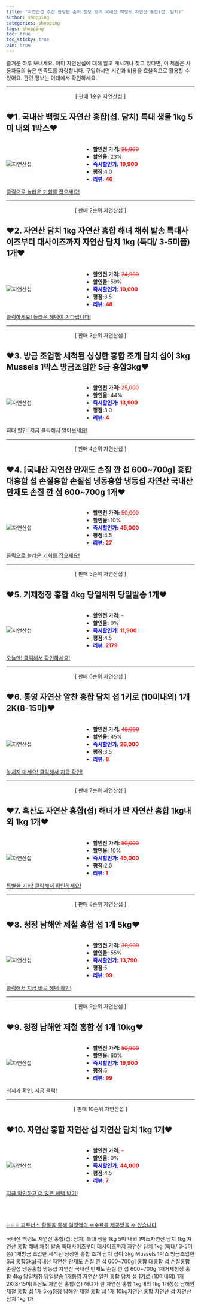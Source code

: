 ```yaml
---
title: "자연산섭 추천 한정판 순위 정보 보기 국내산 백령도 자연산 홍합(섭. 담치)"
author: shopping
categories: shopping
tags: shopping
toc: true
toc_sticky: true
pin: true
---
```

즐거운 하루 보내세요. 이미 자연산섭에 대해 알고 계시거나 찾고 있다면, 이 제품은 사용자들의 높은 만족도를 자랑합니다. 구입하시면 시간과 비용을 효율적으로 활용할 수 있어요. 관련 정보는 아래에서 확인하세요.

---
<p class="toplist" style="margin: 0 auto; display: block; width: fit-content;">[ 판매 1순위 자연산섭 ]</p>

<h2><strong>❤️1. 국내산 백령도 자연산 홍합(섭. 담치) 특대 생물 1kg 5미 내외 1박스❤️</strong></h2>

<div style="display: flex; align-items: center;">
    <div style="flex: 0.4;">
        <img src="https://thumbnail6.coupangcdn.com/thumbnails/remote/230x230ex/image/vendor_inventory/9095/9d5560070e92c7c78d2bb624bef359bcd525bccde028366545033a9429a9.jpg" alt="자연산섭" style="max-width: 100%;">
    </div>
    <div style="flex: 0.6; margin-left: 10px;">
        <ul>
            <li><strong>할인전 가격:</strong> <del style="color: red;">25,900</del></li>
            <li><strong>할인율:</strong> 23%</li>
            <li><span style='color:blue'><strong>즉시할인가:</strong></span> <span style='color:red'><strong>19,900</strong></span></li>
            <li><strong>평점:</strong>4.0</li>
            <li><span style='color:blue'><strong>리뷰:</strong></span> <span style='color:red'><strong>46</strong></span></li>
        </ul>
    </div>
</div>
<div class="center">
    <a href="https://selin100587.github.io?lptag=AF9450613&subid=githubio&pageKey=6882936167&traceid=V0-153&itemId=16499857257&vendorItemId=83687479004" class="myButton">
        클릭으로 놀라운 기회를 잡으세요!
    </a>
</div>


---
<p class="toplist" style="margin: 0 auto; display: block; width: fit-content;">[ 판매 2순위 자연산섭 ]</p>

<h2><strong>❤️2. 자연산 담치 1kg 자연산 홍합 해녀 채취 발송 특대사이즈부터 대사이즈까지 자연산 담치 1kg (특대/ 3-5미쯤) 1개❤️</strong></h2>

<div style="display: flex; align-items: center;">
    <div style="flex: 0.4;">
        <img src="https://thumbnail6.coupangcdn.com/thumbnails/remote/230x230ex/image/vendor_inventory/aaa3/84a0c0e8371d7c3ffc4289e934b0ddb0c37547ae6eeb871a54eaea7b4b41.png" alt="자연산섭" style="max-width: 100%;">
    </div>
    <div style="flex: 0.6; margin-left: 10px;">
        <ul>
            <li><strong>할인전 가격:</strong> <del style="color: red;">24,900</del></li>
            <li><strong>할인율:</strong> 59%</li>
            <li><span style='color:blue'><strong>즉시할인가:</strong></span> <span style='color:red'><strong>10,000</strong></span></li>
            <li><strong>평점:</strong>3.5</li>
            <li><span style='color:blue'><strong>리뷰:</strong></span> <span style='color:red'><strong>48</strong></span></li>
        </ul>
    </div>
</div>
<div class="center">
    <a href="https://selin100587.github.io?lptag=AF9450613&subid=githubio&pageKey=7522817970&traceid=V0-153&itemId=19734243096&vendorItemId=83529631623" class="myButton">
        클릭하세요! 놀라운 혜택이 기다립니다!
    </a>
</div>


---
<p class="toplist" style="margin: 0 auto; display: block; width: fit-content;">[ 판매 3순위 자연산섭 ]</p>

<h2><strong>❤️3. 방금 조업한 세척된 싱싱한 홍합 조개 담치 섭이 3kg Mussels 1박스 방금조업한 S급 홍합3kg❤️</strong></h2>

<div style="display: flex; align-items: center;">
    <div style="flex: 0.4;">
        <img src="https://thumbnail8.coupangcdn.com/thumbnails/remote/230x230ex/image/vendor_inventory/2cad/87a5918f85eec3f8b416e38c3a2de5f27fe980d537e541362db38dc526da.png" alt="자연산섭" style="max-width: 100%;">
    </div>
    <div style="flex: 0.6; margin-left: 10px;">
        <ul>
            <li><strong>할인전 가격:</strong> <del style="color: red;">25,000</del></li>
            <li><strong>할인율:</strong> 44%</li>
            <li><span style='color:blue'><strong>즉시할인가:</strong></span> <span style='color:red'><strong>13,900</strong></span></li>
            <li><strong>평점:</strong>3.0</li>
            <li><span style='color:blue'><strong>리뷰:</strong></span> <span style='color:red'><strong>4</strong></span></li>
        </ul>
    </div>
</div>
<div class="center">
    <a href="https://selin100587.github.io?lptag=AF9450613&subid=githubio&pageKey=7892822933&traceid=V0-153&itemId=21613157823&vendorItemId=88664285656" class="myButton">
        최대 할인! 지금 클릭해서 알아보세요!
    </a>
</div>


---
<p class="toplist" style="margin: 0 auto; display: block; width: fit-content;">[ 판매 4순위 자연산섭 ]</p>

<h2><strong>❤️4. [국내산 자연산 만재도 손질 깐 섭 600~700g] 홍합 대홍합 섭 손질홍합 손질섭 냉동홍합 냉동섭 자연산 국내산 만재도 손질 깐 섭 600~700g 1개❤️</strong></h2>

<div style="display: flex; align-items: center;">
    <div style="flex: 0.4;">
        <img src="https://thumbnail6.coupangcdn.com/thumbnails/remote/230x230ex/image/vendor_inventory/c2b5/ee96c3b2d8a23f23da6bc873907805b8c8f492514a68740e5316bb6ecb44.jpg" alt="자연산섭" style="max-width: 100%;">
    </div>
    <div style="flex: 0.6; margin-left: 10px;">
        <ul>
            <li><strong>할인전 가격:</strong> <del style="color: red;">50,000</del></li>
            <li><strong>할인율:</strong> 10%</li>
            <li><span style='color:blue'><strong>즉시할인가:</strong></span> <span style='color:red'><strong>45,000</strong></span></li>
            <li><strong>평점:</strong>4.5</li>
            <li><span style='color:blue'><strong>리뷰:</strong></span> <span style='color:red'><strong>27</strong></span></li>
        </ul>
    </div>
</div>
<div class="center">
    <a href="https://selin100587.github.io?lptag=AF9450613&subid=githubio&pageKey=6970357496&traceid=V0-153&itemId=17000173786&vendorItemId=84176212586" class="myButton">
        클릭으로 놀라운 기회를 잡으세요!
    </a>
</div>


---
<p class="toplist" style="margin: 0 auto; display: block; width: fit-content;">[ 판매 5순위 자연산섭 ]</p>

<h2><strong>❤️5. 거제청정 홍합 4kg 당일채취 당일발송 1개❤️</strong></h2>

<div style="display: flex; align-items: center;">
    <div style="flex: 0.4;">
        <img src="https://thumbnail8.coupangcdn.com/thumbnails/remote/230x230ex/image/vendor_inventory/0a44/0619ccaf89141bf4a1a16fe96b1f6fda1ee09caf488e1df1bb36c53ee7e4.jpg" alt="자연산섭" style="max-width: 100%;">
    </div>
    <div style="flex: 0.6; margin-left: 10px;">
        <ul>
            <li><strong>할인전 가격:</strong> <del style="color: red;">-</del></li>
            <li><strong>할인율:</strong> 0%</li>
            <li><span style='color:blue'><strong>즉시할인가:</strong></span> <span style='color:red'><strong>11,900</strong></span></li>
            <li><strong>평점:</strong>4.5</li>
            <li><span style='color:blue'><strong>리뷰:</strong></span> <span style='color:red'><strong>2179</strong></span></li>
        </ul>
    </div>
</div>
<div class="center">
    <a href="https://selin100587.github.io?lptag=AF9450613&subid=githubio&pageKey=4847412890&traceid=V0-153&itemId=6271254017&vendorItemId=78442553555" class="myButton">
        오늘만! 클릭해서 확인하세요!
    </a>
</div>


---
<p class="toplist" style="margin: 0 auto; display: block; width: fit-content;">[ 판매 6순위 자연산섭 ]</p>

<h2><strong>❤️6. 통영 자연산 알찬 홍합 담치 섭 1키로 (10미내외) 1개 2K(8-15미)❤️</strong></h2>

<div style="display: flex; align-items: center;">
    <div style="flex: 0.4;">
        <img src="https://thumbnail7.coupangcdn.com/thumbnails/remote/230x230ex/image/vendor_inventory/d71d/ae602aff9feb8ffe23859f262847b829568faa983124b70959b2be238bf4.jpg" alt="자연산섭" style="max-width: 100%;">
    </div>
    <div style="flex: 0.6; margin-left: 10px;">
        <ul>
            <li><strong>할인전 가격:</strong> <del style="color: red;">48,000</del></li>
            <li><strong>할인율:</strong> 45%</li>
            <li><span style='color:blue'><strong>즉시할인가:</strong></span> <span style='color:red'><strong>26,000</strong></span></li>
            <li><strong>평점:</strong>3.5</li>
            <li><span style='color:blue'><strong>리뷰:</strong></span> <span style='color:red'><strong>8</strong></span></li>
        </ul>
    </div>
</div>
<div class="center">
    <a href="https://selin100587.github.io?lptag=AF9450613&subid=githubio&pageKey=7708415535&traceid=V0-153&itemId=20656836722&vendorItemId=87728049664" class="myButton">
        놓치지 마세요! 클릭해서 지금 확인!
    </a>
</div>


---
<p class="toplist" style="margin: 0 auto; display: block; width: fit-content;">[ 판매 7순위 자연산섭 ]</p>

<h2><strong>❤️7. 흑산도 자연산 홍합(섭) 해녀가 딴 자연산 홍합 1kg내외 1kg 1개❤️</strong></h2>

<div style="display: flex; align-items: center;">
    <div style="flex: 0.4;">
        <img src="https://thumbnail8.coupangcdn.com/thumbnails/remote/230x230ex/image/vendor_inventory/4176/e8c4cbbea4d7a9cdac0d9686cb36ecf1b6d4205fbd084cfbe37fbd258ca2.jpg" alt="자연산섭" style="max-width: 100%;">
    </div>
    <div style="flex: 0.6; margin-left: 10px;">
        <ul>
            <li><strong>할인전 가격:</strong> <del style="color: red;">50,000</del></li>
            <li><strong>할인율:</strong> 10%</li>
            <li><span style='color:blue'><strong>즉시할인가:</strong></span> <span style='color:red'><strong>45,000</strong></span></li>
            <li><strong>평점:</strong>2.0</li>
            <li><span style='color:blue'><strong>리뷰:</strong></span> <span style='color:red'><strong>1</strong></span></li>
        </ul>
    </div>
</div>
<div class="center">
    <a href="https://selin100587.github.io?lptag=AF9450613&subid=githubio&pageKey=6303160135&traceid=V0-153&itemId=19224352983&vendorItemId=86341025002" class="myButton">
        특별한 기회! 클릭해서 확인하세요!
    </a>
</div>


---
<p class="toplist" style="margin: 0 auto; display: block; width: fit-content;">[ 판매 8순위 자연산섭 ]</p>

<h2><strong>❤️8. 청정 남해안 제철 홍합 섭 1개 5kg❤️</strong></h2>

<div style="display: flex; align-items: center;">
    <div style="flex: 0.4;">
        <img src="https://thumbnail7.coupangcdn.com/thumbnails/remote/230x230ex/image/vendor_inventory/b7b5/569bbe69223b164a8134be379306d16461d5001c68ab4a054a04846a2c35.png" alt="자연산섭" style="max-width: 100%;">
    </div>
    <div style="flex: 0.6; margin-left: 10px;">
        <ul>
            <li><strong>할인전 가격:</strong> <del style="color: red;">30,900</del></li>
            <li><strong>할인율:</strong> 55%</li>
            <li><span style='color:blue'><strong>즉시할인가:</strong></span> <span style='color:red'><strong>13,790</strong></span></li>
            <li><strong>평점:</strong>5</li>
            <li><span style='color:blue'><strong>리뷰:</strong></span> <span style='color:red'><strong>99</strong></span></li>
        </ul>
    </div>
</div>
<div class="center">
    <a href="https://selin100587.github.io?lptag=AF9450613&subid=githubio&pageKey=8253868336&traceid=V0-153&itemId=23766524072&vendorItemId=90790866783" class="myButton">
        클릭해서 지금 바로 혜택 확인!
    </a>
</div>


---
<p class="toplist" style="margin: 0 auto; display: block; width: fit-content;">[ 판매 9순위 자연산섭 ]</p>

<h2><strong>❤️9. 청정 남해안 제철 홍합 섭 1개 10kg❤️</strong></h2>

<div style="display: flex; align-items: center;">
    <div style="flex: 0.4;">
        <img src="https://thumbnail6.coupangcdn.com/thumbnails/remote/230x230ex/image/vendor_inventory/b45e/5d2019f3ef67939e1fb5058ca0402a0aab60265c67834a049c11ad26ed56.jpg" alt="자연산섭" style="max-width: 100%;">
    </div>
    <div style="flex: 0.6; margin-left: 10px;">
        <ul>
            <li><strong>할인전 가격:</strong> <del style="color: red;">50,900</del></li>
            <li><strong>할인율:</strong> 60%</li>
            <li><span style='color:blue'><strong>즉시할인가:</strong></span> <span style='color:red'><strong>19,900</strong></span></li>
            <li><strong>평점:</strong>5</li>
            <li><span style='color:blue'><strong>리뷰:</strong></span> <span style='color:red'><strong>99</strong></span></li>
        </ul>
    </div>
</div>
<div class="center">
    <a href="https://selin100587.github.io?lptag=AF9450613&subid=githubio&pageKey=8253868336&traceid=V0-153&itemId=23766524074&vendorItemId=90790866796" class="myButton">
        최저가 확인, 지금 클릭!
    </a>
</div>


---
<p class="toplist" style="margin: 0 auto; display: block; width: fit-content;">[ 판매 10순위 자연산섭 ]</p>

<h2><strong>❤️10. 자연산 홍합 자연산 섭 자연산 담치 1kg 1개❤️</strong></h2>

<div style="display: flex; align-items: center;">
    <div style="flex: 0.4;">
        <img src="https://thumbnail10.coupangcdn.com/thumbnails/remote/230x230ex/image/vendor_inventory/7e1f/b3487f5f516922fb6486274218bd9ec2a6af08e3085498e66a10ec3a2259.jpg" alt="자연산섭" style="max-width: 100%;">
    </div>
    <div style="flex: 0.6; margin-left: 10px;">
        <ul>
            <li><strong>할인전 가격:</strong> <del style="color: red;">-</del></li>
            <li><strong>할인율:</strong> 0%</li>
            <li><span style='color:blue'><strong>즉시할인가:</strong></span> <span style='color:red'><strong>44,000</strong></span></li>
            <li><strong>평점:</strong>4.5</li>
            <li><span style='color:blue'><strong>리뷰:</strong></span> <span style='color:red'><strong>7</strong></span></li>
        </ul>
    </div>
</div>
<div class="center">
    <a href="https://selin100587.github.io?lptag=AF9450613&subid=githubio&pageKey=7225556046&traceid=V0-153&itemId=18321242520&vendorItemId=84236595570" class="myButton">
        지금 확인하고 더 많은 혜택 받기!
    </a>
</div>

<br><br><br>[💦 💦 💦 파트너스 활동을 통해 일정액의 수수료를 제공받을 수 있습니다](https://link.coupang.com/a/bcpT2c)<br><br>국내산 백령도 자연산 홍합(섭. 담치) 특대 생물 1kg 5미 내외 1박스자연산 담치 1kg 자연산 홍합 해녀 채취 발송 특대사이즈부터 대사이즈까지 자연산 담치 1kg (특대/ 3-5미쯤) 1개방금 조업한 세척된 싱싱한 홍합 조개 담치 섭이 3kg Mussels 1박스 방금조업한 S급 홍합3kg[국내산 자연산 만재도 손질 깐 섭 600~700g] 홍합 대홍합 섭 손질홍합 손질섭 냉동홍합 냉동섭 자연산 국내산 만재도 손질 깐 섭 600~700g 1개거제청정 홍합 4kg 당일채취 당일발송 1개통영 자연산 알찬 홍합 담치 섭 1키로 (10미내외) 1개 2K(8-15미)흑산도 자연산 홍합(섭) 해녀가 딴 자연산 홍합 1kg내외 1kg 1개청정 남해안 제철 홍합 섭 1개 5kg청정 남해안 제철 홍합 섭 1개 10kg자연산 홍합 자연산 섭 자연산 담치 1kg 1개